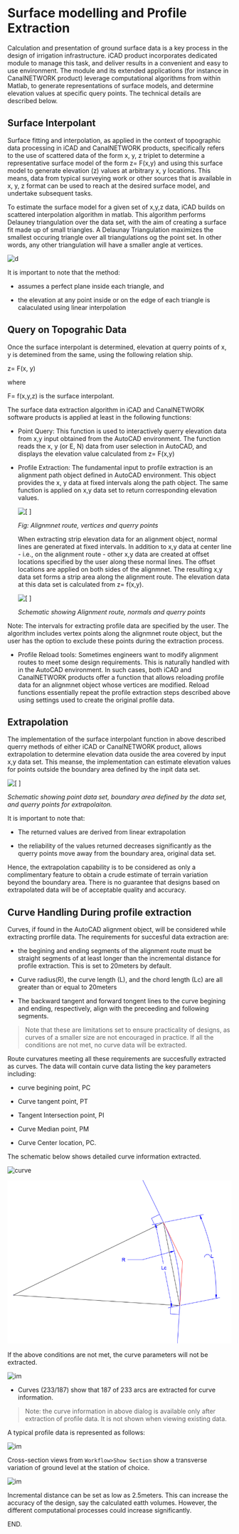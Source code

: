 # Surface modelling and Profile Extraction

Calculation and presentation of ground surface data is a key process in the design of irrigation infrastructure. iCAD product incorporates dedicated module to manage this task, and deliver results in a convenient and easy to use environment.  The module and its extended applications (for instance in CanalNETWORK product) leverage computational algorithms from within Matlab, to generate representations of surface models, and determine elevation values at specific query points. The technical details are described below.

## Surface Interpolant

Surface fitting and interpolation, as applied in the context of topographic data processing in iCAD and CanalNETWORK products, specifically refers to the use of scattered data of the form x, y, z triplet to determine a representative surface model of the form z= F(x,y) and using this surface model to generate elevation (z) values at arbitrary x, y locations. This means, data from typical surveying work or other sources that is available in x, y, z format can be used to reach at the desired surface model, and undertake subsequent tasks.

To estimate the surface model for a given set of x,y,z data, iCAD builds on scattered interpolation algorithm in matlab. This algorithm performs Delauney triangulation over the data set, with the aim of creating a surface fit made up of small triangles. A Delaunay Triangulation maximizes  the smallest occuring triangle over all triangulations og the point set. In other words, any other triangulation will have a smaller angle at vertices.

![d](Images/2.png)

It is important to note that the method:

- assumes a perfect plane inside each triangle, and 

- the elevation at any point inside or on the edge of each triangle is calaculated using linear interpolation

## Query on Topograhic Data

Once the surface interpolant is determined, elevation at querry points of x, y is detemined from the same, using the following relation ship.

z= F(x, y)

where

F= f(x,y,z) is the surface interpolant.

The surface data extraction algorithm in iCAD and CanalNETWORK software products is applied at least in the following functions:

- Point  Query: This function is used to interactively querry elevation data from x,y input obtained from the AutoCAD environment. The function reads the x, y (or E, N) data from user selection in AutoCAD, and displays the elevation value calculated from z= F(x,y)

- Profile Extraction: The fundamental input to profile extraction is an alignment path object defined in AutoCAD environment. This object provides the  x, y data at fixed intervals along the path object. The same function is applied on x,y data set to return corresponding elevation values. 
  
  ![[  ] ](Images/Fig1.jpg)
  
  *Fig: Alignmnet route, vertices and querry points*
  
  When extracting strip elevation data for an alignment object, normal lines are generated at fixed intervals. In addition to x,y data at center line - i.e., on the alignment route - other x,y data are created at offset locations specified by the user along these normal lines. The offset locations are applied on both sides of the alignmnet. The resulting x,y data set forms a strip area along the alignment route. The elevation data at this data set is calculated from z= f(x,y).
  
  ![[  ]](Images/Fig3.jpg) 
  
  *Schematic showing Alignment route, normals and querry points*

Note: The intervals for extracting profile data are specified by the user. The algorithm includes vertex points along the alignmnet route object, but the user has the option to exclude these points during the extraction process.

- Profile Reload tools: Sometimes engineers want to modify alignment routes to meet some design requirements. This is naturally handled with in the AutoCAD environment. In such cases, both iCAD and CanalNETWORK products offer a function that allows reloading profile data for an alignmnet object whose vertices are modified. Reload functions essentially repeat the profile extraction steps described above using  settings used to create the original profile data.

## Extrapolation

The implementation of the surface interpolant function in above described querry methods of either iCAD or CanalNETWORK product, allows extrapolation to determine elevation data ouside the area covered by input x,y data set. This meanse, the implementation can estimate elevation values for points outside the boundary area defined by the inpit data set. 

![[  ]](Images/Fig2.jpg) 

*Schematic showing point data set, boundary area defined by the data set, and querry points for extrapolaiton.*

It is important to note that:

- The returned values are derived from linear extrapolation

- the reliability of the values returned decreases significantly as the querry points move away from the boundary area, original data set. 

Hence, the extrapolation capability is to be considered as only a complimentary feature to obtain a crude estimate of terrain variation beyond the boundary area. There is no guarantee that designs based on extrapolated data will be of acceptable quality and accuracy.

## Curve Handling During profile extraction

Curves, if found in the AutoCAD alignment object, will be considered while extracting prorfile data. The requirements for succesful data extraction are:

- the begining and ending segments of the alignment route must be straight segments of at least longer than the incremental distance for profile extraction. This is set to 20meters by default.

- Curve radius(R), the curve length (L), and the chord length (Lc) are all greater than or equal to 20meters

- The backward tangent and forward tongent lines to the curve begining and ending, respectively, align with the preceeding and following segments.



> Note that these are limitations set to ensure practicality of designs, as curves of a smaller size are not encouraged in practice. If all the conditions are not met, no curve data will be extracted. 



Route curvatures meeting all these requirements are succesfully extracted as curves. The data will contain curve data listing the key parameters including:

- curve begining point, PC

- Curve tangent point, PT

- Tangent Intersection point, PI

- Curve Median point, PM

- Curve Center location, PC.





The schematic below shows detailed curve information extracted.

![curve](Images/Image%20curve2.png)



![im](images/cadCurve.png)



If the above conditions are not met, the curve parameters will not be extracted.



![im](Images/Image%204.png)

* Curves (233/187) show that 187 of 233 arcs are extracted for curve information.
  
  

> Note: the curve information in above dialog is available only after extraction of profile data. It is not shown when viewing existing data.



A typical profile data is represented as follows:

![im](Images/Image%20006.png)

Cross-section views from `Workflow>Show Section` show a transverse variation of ground level at the station of choice.

![im](Images/Image%20007.png)



Incremental distance can be set as low as 2.5meters. This can increase the accuracy of the design, say the calculated eatth volumes. However, the different computational processes could increase significantly.



END.
